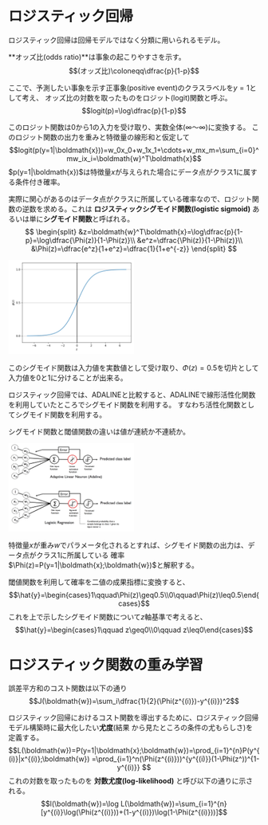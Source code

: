 # ロジスティック回帰

ロジスティック回帰は回帰モデルではなく分類に用いられるモデル。

**オッズ比(odds ratio)**は事象の起こりやすさを示す。
$$(オッズ比)\coloneqq\dfrac{p}{1-p}$$

ここで、予測したい事象を示す正事象(positive event)のクラスラベルを$y=1$として考え、
オッズ比の対数を取ったものをロジット(logit)関数と呼ぶ。
$$logit(p)=\log\dfrac{p}{1-p}$$

このロジット関数は0から1の入力を受け取り、実数全体($\infty～\infty$)に変換する。
このロジット関数の出力を重みと特徴量の線形和と仮定して
$$logit(p(y=1|\boldmath{x}))=w_0x_0+w_1x_1+\cdots+w_mx_m=\sum_{i=0}^mw_ix_i=\boldmath{w}^T\boldmath{x}$$
$p(y=1|\boldmath{x})$は特徴量$x$が与えられた場合にデータ点がクラス1に属する条件付き確率。

実際に関心があるのはデータ点がクラスに所属している確率なので、ロジット関数の逆数を求める。これは
**ロジスティックシグモイド関数(logistic sigmoid)**
あるいは単に**シグモイド関数**と呼ばれる。
$$
\begin{split}
&z=\boldmath{w}^T\boldmath{x}=\log\dfrac{p}{1-p}=\log\dfrac{\Phi(z)}{1-\Phi(z)}\\
&e^z=\dfrac{\Phi(z)}{1-\Phi(z)}\\
&\Phi(z)=\dfrac{e^z}{1+e^z}=\dfrac{1}{1+e^{-z}}
\end{split}
$$

<img src='sigmoid.png' style="width:50%">

このシグモイド関数は入力値を実数値として受け取り、$\Phi(z)=0.5$を切片として入力値を0と1に分けることが出来る。

ロジスティック回帰では、ADALINEと比較すると、ADALINEで線形活性化関数を利用していたところでシグモイド関数を利用する。
すなわち活性化関数としてシグモイド関数を利用する。

シグモイド関数と閾値関数の違いは値が連続か不連続か。

<img src='03_03.png' style="width:50%">

特徴量$x$が重み$w$でパラメータ化されるとすれば、シグモイド関数の出力は、データ点がクラス1に所属している
確率$\Phi(z)=P(y=1|\boldmath{x};\boldmath{w})$と解釈する。

閾値関数を利用して確率を二値の成果指標に変換すると、
$$\hat{y}=\begin{cases}1\qquad\Phi(z)\geq0.5\\0\qquad\Phi(z)\leq0.5\end{cases}$$
これを上で示したシグモイド関数について$z$軸基準で考えると、
$$\hat{y}=\begin{cases}1\qquad z\geq0\\0\qquad z\leq0\end{cases}$$

# ロジスティック関数の重み学習

誤差平方和のコスト関数は以下の通り
$$J(\boldmath{w})=\sum_i\dfrac{1}{2}(\Phi(z^{(i)})-y^{(i)})^2$$

ロジスティック回帰におけるコスト関数を導出するために、ロジスティック回帰モデル構築時に最大化したい**尤度**(結果
から見たところの条件の尤もらしさ)を定義する。
$$L(\boldmath{w})=P(y=1|\boldmath{x};\boldmath{w})=\prod_{i=1}^{n}P(y^{(i)}|x^{(i)};\boldmath{w})
=\prod_{i=1}^n(\Phi(z^{(i)}))^{y^{(i)}}(1-\Phi(z^))^{1-y^{(i)}}
$$
これの対数を取ったものを **対数尤度(log-likelihood)** と呼び以下の通りに示される。
$$l(\boldmath{w})=\log L(\boldmath{w})=\sum_{i=1}^{n}[y^{(i)}\log(\Phi(z^{(i)}))+(1-y^{(i)})\log(1-\Phi(z^{(i)}))]$$


